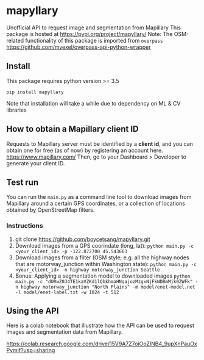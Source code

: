 # mapyllary
Unofficial API to request image and segmentation from Mapillary 
This package is hosted at https://pypi.org/project/mapyllary/
Note: The OSM-related functionality of this package is imported from `overpass`
https://github.com/mvexel/overpass-api-python-wrapper


## Install
This package requires python version >= 3.5
```
pip install mapyllary
```
Note that installation will take a while due to dependency on ML & CV libraries

## How to obtain a Mapillary client ID
Requests to Mapillary server must be identified by a **client id**, and you can obtain one for free (as of now) by registering an account here.
https://www.mapillary.com/
Then, go to your Dashboard > Developer to generate your client ID.

## Test run
You can run the `main.py` as a command line tool to download images from Mapillary around a certain GPS coordinates, or a collection of locations obtained by OpenStreetMap filters.
### Instructions
1.  git clone https://github.com/boycetsang/mapyllary.git
2.  Download images from a GPS coorindate (long, lat): `python main.py -c <your_client_id> -p -122.872700 45.543663`
3.  Download images from a filter (OSM style; e.g. all the highway nodes that are motorway_junction within Washington state): `python main.py -c <your_client_id> -n highway motorway_junction Seattle`
4.  Bonus: Applying a segmentation model to downloaded images
`python main.py -c "dURwZ0J4TE1kaVZKd1lQbkhmaHNqajozMzgxNjFkNDBmMjk0ZWFk" -n highway motorway_junction "North Plains" -m model/enet-model.net -l model/enet-label.txt -w 1024 -t 512`


## Using the API
Here is a colab notebook that illustrate how the API can be used to request images and segmentation data from Mapillary.

https://colab.research.google.com/drive/15V9A7Z7oiOoZlNB4_9upXnPauOxPvmif?usp=sharing

